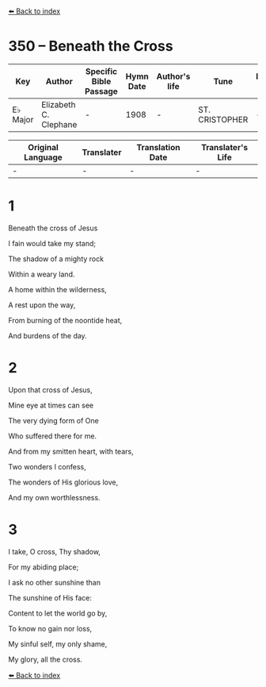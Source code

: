 [⬅️ Back to index](../README.md)

# 350 – Beneath the Cross

Key | Author   | Specific Bible Passage     |Hymn Date |Author's life |Tune |Metrical Pattern   |Composer/Source
-- | --------- | ---------------------------|----------|--------------|-----|-------------------|-------------  
E♭ Major |Elizabeth C. Clephane |- |1908 |- |ST. CRISTOPHER |- |Frederick C. Maker

Original Language | Translater | Translation Date   | Translater's Life  
----------------- | --------- | --------------------|-------------     
\- |- |- |-




# 1

Beneath the cross of Jesus

I fain would take my stand;

The shadow of a mighty rock

Within a weary land.

A home within the wilderness, 

A rest upon the way,

From burning of the noontide heat,

And burdens of the day.



# 2

Upon that cross of Jesus,

Mine eye at times can see

The very dying form of One

Who suffered there for me.

And from my smitten heart, with tears,

Two wonders I confess,

The wonders of His glorious love,

And my own worthlessness.



# 3

I take, O cross, Thy shadow,

For my abiding place;

I ask no other sunshine than

The sunshine of His face:

Content to let the world go by,

To know no gain nor loss,

My sinful self, my only shame,

My glory, all the cross.

[⬅️ Back to index](../README.md)
